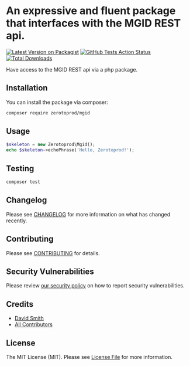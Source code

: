 # An expressive and fluent package that interfaces with the MGID REST api.

[![Latest Version on Packagist](https://img.shields.io/packagist/v/zerotoprod/mgid.svg?style=flat-square)](https://packagist.org/packages/zerotoprod/mgid)
[![GitHub Tests Action Status](https://img.shields.io/github/workflow/status/zerotoprod/mgid/Tests?label=tests)](https://github.com/zerotoprod/mgid/actions?query=workflow%3ATests+branch%3Amaster)
[![Total Downloads](https://img.shields.io/packagist/dt/zerotoprod/mgid.svg?style=flat-square)](https://packagist.org/packages/zerotoprod/mgid)


Have access to the MGID REST api via a php package.


## Installation

You can install the package via composer:

```bash
composer require zerotoprod/mgid
```

## Usage

```php
$skeleton = new Zerotoprod\Mgid();
echo $skeleton->echoPhrase('Hello, Zerotoprod!');
```

## Testing

```bash
composer test
```

## Changelog

Please see [CHANGELOG](CHANGELOG.md) for more information on what has changed recently.

## Contributing

Please see [CONTRIBUTING](.github/CONTRIBUTING.md) for details.

## Security Vulnerabilities

Please review [our security policy](../../security/policy) on how to report security vulnerabilities.

## Credits

- [David Smith](https://github.com/zero-to-prod)
- [All Contributors](../../contributors)

## License

The MIT License (MIT). Please see [License File](LICENSE.md) for more information.
